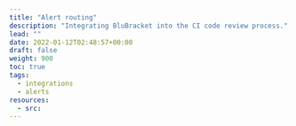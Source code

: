 ```yaml
---
title: "Alert routing"
description: "Integrating BluBracket into the CI code review process."
lead: ""
date: 2022-01-12T02:48:57+00:00
draft: false
weight: 900
toc: true
tags:
  - integrations
  - alerts
resources:
  - src:
---
```


